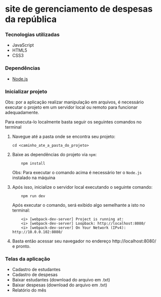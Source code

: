 # site de gerenciamento de despesas da república

### Tecnologias utilizadas
- JavaScript
- HTML5
- CSS3

### Dependências
* [Node.js](https://nodejs.org/en/download/)

### Inicializar projeto
Obs: por a aplicação realizar manipulação em arquivos, é necessário executar o projeto em um servidor local ou remoto para funcionar adequadamente. 

Para executa-lo localmente basta seguir os seguintes comandos no terminal

1. Navegue até a pasta onde se encontra seu projeto:

    ```JS
    cd <caminho_ate_a_pasta_do_projeto>
    ```

2. Baixe as dependências do projeto via `npm`:

    ```JS
        npm install
    ``` 

    Obs: Para executar o comando acima é necessário ter o `Node.js` instalado na máquina

3. Após isso, inicialize o servidor local executando o seguinte comando:

    ```JS
        npm run dev
    ```

    Após executar o comando, será exibido algo semelhante a isto no terminal:

    ```JS
        <i> [webpack-dev-server] Project is running at:
        <i> [webpack-dev-server] Loopback: http://localhost:8080/
        <i> [webpack-dev-server] On Your Network (IPv4): http://10.0.0.102:8080/
    ```

4. Basta então acessar seu navegador no endereço http://localhost:8080/ e pronto.


### Telas da aplicação
- Cadastro de estudantes
- Cadastro de despesas
- Baixar estudantes (download do arquivo em .txt)
- Baixar despesas (download do arquivo em .txt)
- Relatório do mês

